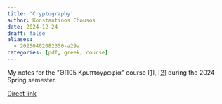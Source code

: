 ```yaml
---
title: 'Cryptography'
author: Konstantinos Chousos
date: 2024-12-24
draft: false
aliases:
  - 20250402082350-a29a
categories: [pdf, greek, course]
---
```

My notes for the "ΘΠ05 Κρυπτογραφία" course [[1](https://eclass.uoa.gr/courses/D41/)], [[2](https://crypto.di.uoa.gr/class/Kryptographia/index.html)] during the 2024 Spring semester.

<object data="/ΘΠ05%20Κρυπτογραφία.pdf" type="application/pdf" width="100%" height="800px">
</object>

[Direct link](/ΘΠ05%20Κρυπτογραφία.pdf)

<center>
<div class="tinylytics-kudos"></div>
</center>